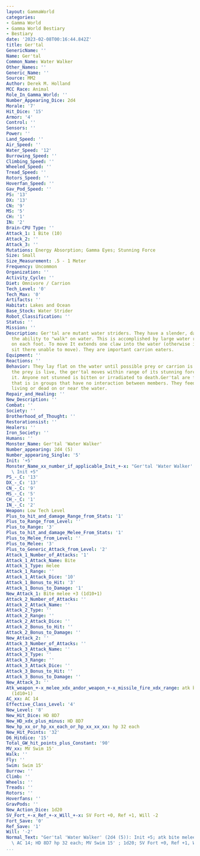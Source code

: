 ```yaml
---
layout: GammaWorld
categories:
- Gamma World
- Gamma World Bestiary
- Bestiary
date: '2023-02-08T00:16:44.842Z'
title: Ger'tal
GenericName: ''
Name: Ger'tal
Common_Name: Water Walker
Other_Names: ''
Generic_Name: ''
Source: MM2
Author: Derek M. Holland
MCC Race: Animal
Role_In_Gamma_World: ''
Number_Appearing_Dice: 2d4
Morale: '7'
Hit_Dice: '15'
Armor: '4'
Control: ''
Sensors: ''
Power: ''
Land_Speed: ''
Air_Speed: ''
Water_Speed: '12'
Burrowing_Speed: ''
Climbing_Speed: ''
Wheeled_Speed: ''
Tread_Speed: ''
Rotors_Speed: ''
Hoverfan_Speed: ''
Gav_Pod_Speed: ''
PS: '13'
DX: '13'
CN: '9'
MS: '5'
CH: '1'
IN: '2'
Brain-CPU Type: ''
Attack_1: 1 Bite (10)
Attack_2: ''
Attack_3: ''
Mutations: Energy Absorption; Gamma Eyes; Stunning Force
Size: Small
Size_Measurement: .5 - 1 Meter
Frequency: Uncommon
Organization: ''
Activity_Cycle: ''
Diet: Omnivore / Carrion
Tech_Level: '0'
Tech_Max: '0'
Artifacts: ''
Habitat: Lakes and Ocean
Base_Stock: Water Strider
Robot_Classification: ''
Status: ''
Mission: ''
Description: Ger'tal are mutant water striders. They have a slender, dark body, and
  the ability to "walk" on water. This is accomplished by large water resistant hairs
  on each foot. To move It extends one claw into the water (otherwise it would just
  sit there unable to move). They are important carrion eaters.
Equipment: ''
Reactions: ''
Behavior: They lay flat on the water until possible prey or carrion is sighted. If
  the prey is live, the ger'tal moves within range of its stunning force and uses
  it. Anyone not stunned is bitten or irradiated to death.Ger'tal are found in clumps-
  that is in groups that have no interaction between members. They feed on anything
  living or dead on or near the water.
Repair_and_Healing: ''
New_Description: ''
Combat: ''
Society: ''
Brotherhood_of_Thought: ''
Restorationsist: ''
Healers: ''
Iron_Society: ''
Humans: ''
Monster_Name: Ger'tal 'Water Walker'
Number_appearing: 2d4 (5)
Number_appearing_Single: '5'
Init: '+5'
Monster_Name_xx_number_if_applicable_Init_+-x: "Ger'tal 'Water Walker' (2d4 (5)):\
  \ Init +5"
PS_-_C: '13'
DX_-_C: '13'
CN_-_C: '9'
MS_-_C: '5'
CH_-_C: '1'
IN_-_C: '2'
Weapon: Low Tech Level
Plus_to_hit_and_damage_Range_from_Stats: '1'
Plus_to_Range_from_Level: ''
Plus_to_Range: '3'
Plus_to_hit_and_damage_Melee_From_Stats: '1'
Plus_to_Melee_from_Level: ''
Plus_to_Melee: '3'
Plus_to_Generic_Attack_from_Level: '2'
Attack_1_Number_of_Attacks: '1'
Attack_1_Attack_Name: Bite
Attack_1_Type: melee
Attack_1_Range: ''
Attack_1_Attack_Dice: '10'
Attack_1_Bonus_to_Hit: '3'
Attack_1_Bonus_to_Damage: '1'
New_Attack_1: Bite melee +3 (1d10+1)
Attack_2_Number_of_Attacks: ''
Attack_2_Attack_Name: ''
Attack_2_Type: ''
Attack_2_Range: ''
Attack_2_Attack_Dice: ''
Attack_2_Bonus_to_Hit: ''
Attack_2_Bonus_to_Damage: ''
New_Attack_2: ''
Attack_3_Number_of_Attacks: ''
Attack_3_Attack_Name: ''
Attack_3_Type: ''
Attack_3_Range: ''
Attack_3_Attack_Dice: ''
Attack_3_Bonus_to_Hit: ''
Attack_3_Bonus_to_Damage: ''
New_Attack_3: ''
Atk_weapon_+-x_melee_xdx_andor_weapon_+-x_missile_fire_xdx_range: atk bite melee +3
  (1d10+1)
AC_xx: AC 14
Effective_Class_Level: '4'
New_Level: '8'
New_Hit_Dice: HD 8D7
New_HD_xdx_plus_minus: HD 8D7
New_hp_xx_or_hp_xx_each_or_hp_xx_xx_xx: hp 32 each
New_Hit_Points: '32'
D6_Hitdice: '15'
Total_GW_hit_points_plus_Constant: '90'
MV_xx: MV Swim 15'
Walk: ''
Fly: ''
Swim: Swim 15'
Burrow: ''
Climb: ''
Wheels: ''
Treads: ''
Rotors: ''
Hoverfans: ''
GravPods: ''
New_Action_Dice: 1d20
SV_Fort_+-x_Ref_+-x_Will_+-x: SV Fort +0, Ref +1, Will -2
Fort_Save: '0'
Ref_Save: '1'
Will: '-2'
Normal_Text: "Ger'tal 'Water Walker' (2d4 (5)): Init +5; atk bite melee +3 (1d10+1);\
  \ AC 14; HD 8D7 hp 32 each; MV Swim 15' ; 1d20; SV Fort +0, Ref +1, Will -2"
...
```

